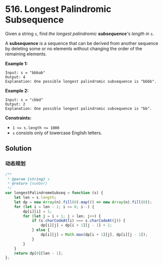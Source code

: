 # 516. Longest Palindromic Subsequence

Given a string `s`, find _the longest palindromic **subsequence**'s length in_ `s`.

A **subsequence** is a sequence that can be derived from another sequence by deleting some or no elements without changing the order of the remaining elements.

**Example 1:**

```
Input: s = "bbbab"
Output: 4
Explanation: One possible longest palindromic subsequence is "bbbb".
```

**Example 2:**

```
Input: s = "cbbd"
Output: 2
Explanation: One possible longest palindromic subsequence is "bb".
```

**Constraints:**

-   `1 <= s.length <= 1000`
-   `s` consists only of lowercase English letters.

## Solution

### 动态规划

```javascript
/**
 * @param {string} s
 * @return {number}
 */
var longestPalindromeSubseq = function (s) {
    let len = s.length;
    let dp = new Array(n).fill(0).map(() => new Array(n).fill(0));
    for (let i = len - 1; i >= 0; i--) {
        dp[i][i] = 1;
        for (let j = i + 1; j < len; j++) {
            if (s.charCodeAt(i) === s.charCodeAt(j)) {
                dp[i][j] = dp[i + 1][j - 1] + 2;
            } else {
                dp[i][j] = Math.max(dp[i + 1][j], dp[i][j - 1]);
            }
        }
    }
    return dp[0][len - 1];
};
```
